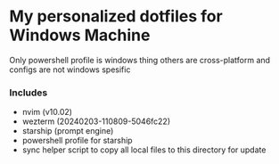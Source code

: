 # My personalized dotfiles for Windows Machine

Only powershell profile is windows thing others are cross-platform and configs are not windows spesific

### Includes

- nvim (v10.02)
- wezterm (20240203-110809-5046fc22)
- starship (prompt engine)
- powershell profile for starship
- sync helper script to copy all local files to this directory for update
